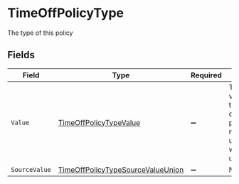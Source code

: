 # TimeOffPolicyType

The type of this policy


## Fields

| Field                                                                                                                                      | Type                                                                                                                                       | Required                                                                                                                                   | Description                                                                                                                                | Example                                                                                                                                    |
| ------------------------------------------------------------------------------------------------------------------------------------------ | ------------------------------------------------------------------------------------------------------------------------------------------ | ------------------------------------------------------------------------------------------------------------------------------------------ | ------------------------------------------------------------------------------------------------------------------------------------------ | ------------------------------------------------------------------------------------------------------------------------------------------ |
| `Value`                                                                                                                                    | [TimeOffPolicyTypeValue](../../Models/Components/TimeOffPolicyTypeValue.md)                                                                | :heavy_minus_sign:                                                                                                                         | The unified value for the type of the time off policy. If the provider does not specify this unit, the value will be set to unmapped_value | holiday                                                                                                                                    |
| `SourceValue`                                                                                                                              | [TimeOffPolicyTypeSourceValueUnion](../../Models/Components/TimeOffPolicyTypeSourceValueUnion.md)                                          | :heavy_minus_sign:                                                                                                                         | N/A                                                                                                                                        |                                                                                                                                            |